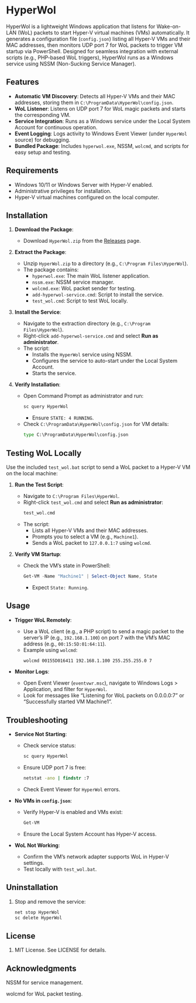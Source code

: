 # HyperWol

HyperWol is a lightweight Windows application that listens for Wake-on-LAN (WoL) packets to start Hyper-V virtual machines (VMs) automatically. It generates a configuration file (`config.json`) listing all Hyper-V VMs and their MAC addresses, then monitors UDP port 7 for WoL packets to trigger VM startup via PowerShell. Designed for seamless integration with external scripts (e.g., PHP-based WoL triggers), HyperWol runs as a Windows service using NSSM (Non-Sucking Service Manager).

## Features
- **Automatic VM Discovery**: Detects all Hyper-V VMs and their MAC addresses, storing them in `C:\ProgramData\HyperWol\config.json`.
- **WoL Listener**: Listens on UDP port 7 for WoL magic packets and starts the corresponding VM.
- **Service Integration**: Runs as a Windows service under the Local System Account for continuous operation.
- **Event Logging**: Logs activity to Windows Event Viewer (under `HyperWol` source) for debugging.
- **Bundled Package**: Includes `hyperwol.exe`, NSSM, `wolcmd`, and scripts for easy setup and testing.

## Requirements
- Windows 10/11 or Windows Server with Hyper-V enabled.
- Administrative privileges for installation.
- Hyper-V virtual machines configured on the local computer.

## Installation
1. **Download the Package**:
   - Download `HyperWol.zip` from the [Releases](https://github.com/Trashman0007/HyperWol/releases) page.

2. **Extract the Package**:
   - Unzip `HyperWol.zip` to a directory (e.g., `C:\Program Files\HyperWol`).
   - The package contains:
     - `hyperwol.exe`: The main WoL listener application.
     - `nssm.exe`: NSSM service manager.
     - `wolcmd.exe`: WoL packet sender for testing.
     - `add-hyperwol-service.cmd`: Script to install the service.
     - `test_wol.cmd`: Script to test WoL locally.

3. **Install the Service**:
   - Navigate to the extraction directory (e.g., `C:\Program Files\HyperWol`).
   - Right-click `add-hyperwol-service.cmd` and select **Run as administrator**.
   - The script:
     - Installs the `HyperWol` service using NSSM.
     - Configures the service to auto-start under the Local System Account.
     - Starts the service.

4. **Verify Installation**:
   - Open Command Prompt as administrator and run:
     ```cmd
     sc query HyperWol
     ```
     - Ensure `STATE: 4 RUNNING`.
   - Check `C:\ProgramData\HyperWol\config.json` for VM details:
     ```cmd
     type C:\ProgramData\HyperWol\config.json
     ```

## Testing WoL Locally
Use the included `test_wol.bat` script to send a WoL packet to a Hyper-V VM on the local machine:

1. **Run the Test Script**:
   - Navigate to `C:\Program Files\HyperWol`.
   - Right-click `test_wol.cmd` and select **Run as administrator**:
     ```cmd
     test_wol.cmd
     ```
   - The script:
     - Lists all Hyper-V VMs and their MAC addresses.
     - Prompts you to select a VM (e.g., `Machine1`).
     - Sends a WoL packet to `127.0.0.1:7` using `wolcmd`.

2. **Verify VM Startup**:
   - Check the VM’s state in PowerShell:
     ```powershell
     Get-VM -Name "Machine1" | Select-Object Name, State
     ```
     - Expect `State: Running`.

## Usage
- **Trigger WoL Remotely**:
  - Use a WoL client (e.g., a PHP script) to send a magic packet to the server’s IP (e.g., `192.168.1.100`) on port 7 with the VM’s MAC address (e.g., `00:15:5D:01:64:11`).
  - Example using `wolcmd`:
    ```cmd
    wolcmd 00155D016411 192.168.1.100 255.255.255.0 7
    ```

- **Monitor Logs**:
  - Open Event Viewer (`eventvwr.msc`), navigate to Windows Logs > Application, and filter for `HyperWol`.
  - Look for messages like “Listening for WoL packets on 0.0.0.0:7” or “Successfully started VM Machine1”.

## Troubleshooting
- **Service Not Starting**:
  - Check service status:
    ```cmd
    sc query HyperWol
    ```
  - Ensure UDP port 7 is free:
    ```cmd
    netstat -ano | findstr :7
    ```
  - Check Event Viewer for `HyperWol` errors.

- **No VMs in `config.json`**:
  - Verify Hyper-V is enabled and VMs exist:
    ```powershell
    Get-VM
    ```
  - Ensure the Local System Account has Hyper-V access.

- **WoL Not Working**:
  - Confirm the VM’s network adapter supports WoL in Hyper-V settings.
  - Test locally with `test_wol.bat`.

## Uninstallation
1. Stop and remove the service:
   ```cmd
   net stop HyperWol
   sc delete HyperWol
   
## License
1. MIT License. See LICENSE for details.

## Acknowledgments

NSSM for service management.

wolcmd for WoL packet testing.


